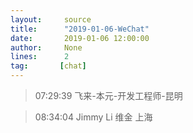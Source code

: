 ```yaml
---
layout:     source 
title:      "2019-01-06-WeChat"
date:       2019-01-06 12:00:00
author:     None
lines:      2 
tag:       [chat]
---
```

> 07:29:39   飞来-本元-开发工程师-昆明  
   
> 08:34:04  Jimmy Li 维金 上海  
   
